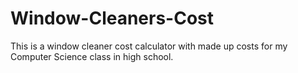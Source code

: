 # Window-Cleaners-Cost
This is a window cleaner cost calculator with made up costs for my Computer Science class in high school. 
